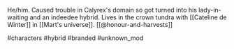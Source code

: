 He/him. Caused trouble in Calyrex's domain so got turned into his lady-in-waiting and an indeedee hybrid. Lives in the crown tundra with [[Cateline de Winter]] in [[Mart's universe]]. [[@honour-and-harvests]]

#characters #hybrid #branded #unknown_mod 